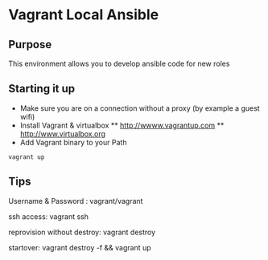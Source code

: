 # Vagrant Local Ansible

## Purpose
This environment allows you to develop ansible code for new roles

## Starting it up

* Make sure you are on a connection without a proxy (by example a guest wifi)
* Install Vagrant & virtualbox
** http://wwww.vagrantup.com
** http://www.virtualbox.org
* Add Vagrant binary to your Path


```
vagrant up
```

## Tips
Username & Password : vagrant/vagrant

ssh access: vagrant ssh

reprovision without destroy: vagrant destroy

startover: vagrant destroy -f && vagrant up

